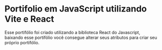 # Portifolio em JavaScript utilizando Vite e React

Esse portifólio foi criado utilizando a biblioteca React do Javascript, baixando esse portifólio você consegue alterar seus atributos para criar seu próprio portifólio.


